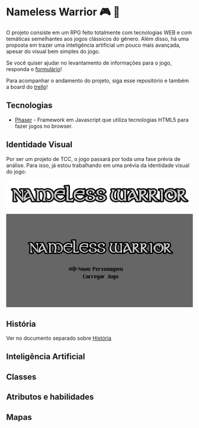 # Nameless Warrior :video_game: :european_castle:

O projeto consiste em um RPG feito totalmente com tecnologias WEB e com temáticas semelhantes aos jogos clássicos do gênero. Além disso, há uma proposta em trazer uma inteligência artificial um pouco mais avançada, apesar do visual bem simples do jogo.

Se você quiser ajudar no levantamento de informações para o jogo, responda o [formulário](http://goo.gl/forms/6TgY9Ag6F3)!

Para acompanhar o andamento do projeto, siga esse repositório e também a board do [trello](https://trello.com/b/PuE28a1W)!

## Tecnologias

* [Phaser](http://phaser.io) - Framework em Javascript que utiliza tecnologias HTML5 para fazer jogos no browser.

## Identidade Visual

Por ser um projeto de TCC, o jogo passará por toda uma fase prévia de análise. Para isso, já estou trabalhando em uma prévia da identidade visual do jogo:

![Logo](images/logo.png)

![Splash Screen](images/startscreen.png)

## História

Ver no documento separado sobre [História](docs/history.md)

## Inteligência Artificial

## Classes

## Atributos e habilidades

## Mapas 
